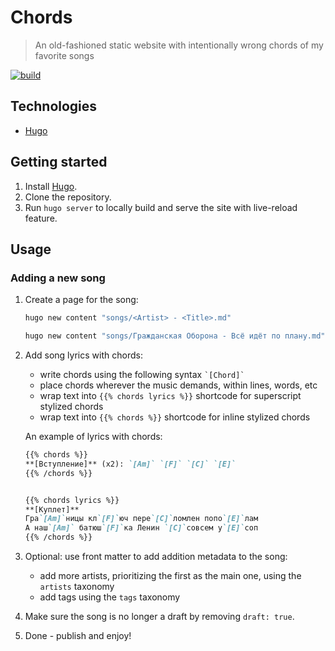# Chords

> An old-fashioned static website with intentionally wrong chords of my favorite songs

[![build](https://img.shields.io/github/actions/workflow/status/alebabai/chords/ci.yml)](https://github.com/alebabai/chords/actions?query=workflow%3ACI)

## Technologies

- [Hugo](https://gohugo.io/)

## Getting started

1. Install [Hugo](https://gohugo.io/).
1. Clone the repository.
1. Run `hugo server` to locally build and serve the site with live-reload feature.

## Usage

### Adding a new song

1. Create a page for the song:

    ```sh
    hugo new content "songs/<Artist> - <Title>.md"
    ```

    ```sh
    hugo new content "songs/Гражданская Оборона - Всё идёт по плану.md"
    ```

1. Add song lyrics with chords:
    - write chords using the following syntax ``` `[Chord]` ```
    - place chords wherever the music demands, within lines, words, etc
    - wrap text into `{{% chords lyrics %}}` shortcode for superscript stylized chords
    - wrap text into `{{% chords %}}` shortcode for inline stylized chords

    An example of lyrics with chords:

    ```md
    {{% chords %}}  
    **[Вступление]** (x2): `[Am]` `[F]` `[C]` `[E]`
    {{% /chords %}}  

    
    {{% chords lyrics %}}  
    **[Куплет]**  
    Гра`[Am]`ницы кл`[F]`юч пере`[C]`ломлен попо`[E]`лам  
    А наш`[Am]` батюш`[F]`ка Ленин `[C]`совсем у`[E]`соп  
    {{% /chords %}}
    ```

1. Optional: use front matter to add addition metadata to the song:
    - add more artists, prioritizing the first as the main one, using the `artists` taxonomy
    - add tags using the `tags` taxonomy

1. Make sure the song is no longer a draft by removing `draft: true`.
1. Done - publish and enjoy!
